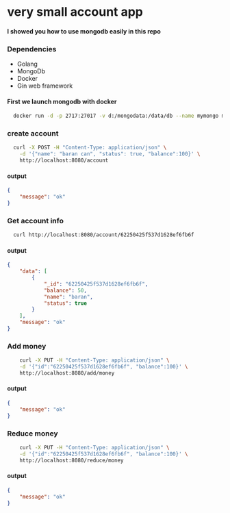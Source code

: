 # very small account app

#### I showed you how to use mongodb easily in this repo

### Dependencies
* Golang
* MongoDb
* Docker
* Gin web framework


#### First we launch mongodb with docker
```bash
  docker run -d -p 2717:27017 -v d:/mongodata:/data/db --name mymongo mongo
```

### create account

```bash
  curl -X POST -H "Content-Type: application/json" \
    -d '{"name": "baran can", "status": true, "balance":100}' \
    http://localhost:8080/account
```
#### output

```json
{
    "message": "ok"
}
```

### Get account info

```bash
  curl http://localhost:8080/account/62250425f537d1628ef6fb6f
```
#### output

```json
{
    "data": [
        {
            "_id": "62250425f537d1628ef6fb6f",
            "balance": 50,
            "name": "baran",
            "status": true
        }
    ],
    "message": "ok"
}
```

### Add money

```bash
    curl -X PUT -H "Content-Type: application/json" \
    -d '{"id":"62250425f537d1628ef6fb6f", "balance":100}' \
    http://localhost:8080/add/money
```
#### output

```json
{
    "message": "ok"
}
```

### Reduce money

```bash
    curl -X PUT -H "Content-Type: application/json" \
    -d '{"id":"62250425f537d1628ef6fb6f", "balance":100}' \
    http://localhost:8080/reduce/money
```
#### output

```json
{
    "message": "ok"
}
```
